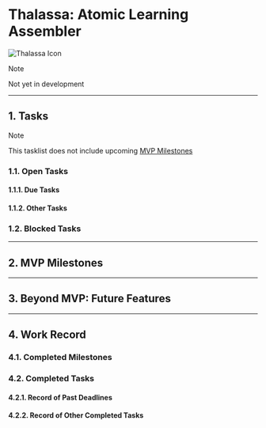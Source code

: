 # Thalassa: Atomic Learning Assembler

![Thalassa Icon](static/thalassa/icon.png)

> [!NOTE]
> Not yet in development

---

## 1. Tasks
> [!NOTE]
> This tasklist does not include upcoming [MVP Milestones](docs/dev/roadmap/Thalassa-MVP.md#2-mvp-milestones)

### 1.1. Open Tasks
#### 1.1.1. Due Tasks

#### 1.1.2. Other Tasks

### 1.2. Blocked Tasks

---

## 2. MVP Milestones

---

## 3. Beyond MVP: Future Features

---

## 4. Work Record
### 4.1. Completed Milestones

### 4.2. Completed Tasks
#### 4.2.1. Record of Past Deadlines

#### 4.2.2. Record of Other Completed Tasks
